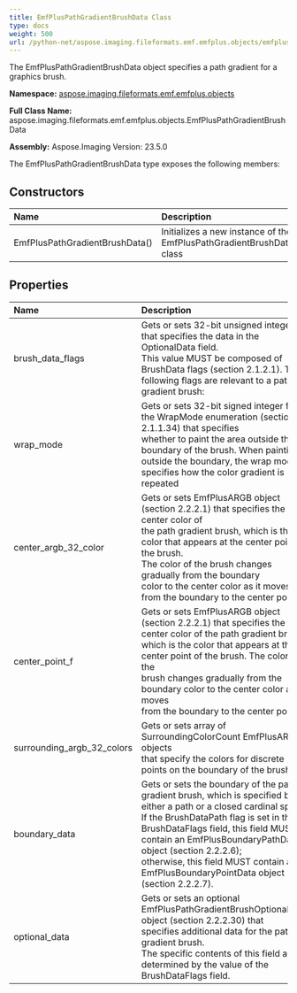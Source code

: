 ```yaml
---
title: EmfPlusPathGradientBrushData Class
type: docs
weight: 500
url: /python-net/aspose.imaging.fileformats.emf.emfplus.objects/emfpluspathgradientbrushdata/
---
```


The EmfPlusPathGradientBrushData object specifies a path gradient for a graphics brush.

**Namespace:** [aspose.imaging.fileformats.emf.emfplus.objects](/imaging/python-net/aspose.imaging.fileformats.emf.emfplus.objects/)

**Full Class Name:** aspose.imaging.fileformats.emf.emfplus.objects.EmfPlusPathGradientBrushData

**Assembly:**  Aspose.Imaging Version: 23.5.0

The EmfPlusPathGradientBrushData type exposes the following members:
## **Constructors**
|**Name**|**Description**|
| :- | :- |
|EmfPlusPathGradientBrushData()|Initializes a new instance of the EmfPlusPathGradientBrushData class|
## **Properties**
|**Name**|**Description**|
| :- | :- |
|brush_data_flags|Gets or sets 32-bit unsigned integer that specifies the data in the OptionalData field.<br/>            This value MUST be composed of BrushData flags (section 2.1.2.1). The following flags are relevant to a path gradient brush:|
|wrap_mode|Gets or sets 32-bit signed integer from the WrapMode enumeration (section 2.1.1.34) that specifies<br/>            whether to paint the area outside the boundary of the brush. When painting <br/>            outside the boundary, the wrap mode specifies how the color gradient is repeated|
|center_argb_32_color|Gets or sets EmfPlusARGB object (section 2.2.2.1) that specifies the center color of <br/>            the path gradient brush, which is the color that appears at the center point of the brush. <br/>            The color of the brush changes gradually from the boundary <br/>            color to the center color as it moves from the boundary to the center point.|
|center_point_f|Gets or sets EmfPlusARGB object (section 2.2.2.1) that specifies the center color of the path gradient brush, <br/>            which is the color that appears at the center point of the brush. The color of the<br/>            brush changes gradually from the boundary color to the center color as it moves<br/>             from the boundary to the center point.|
|surrounding_argb_32_colors|Gets or sets array of SurroundingColorCount EmfPlusARGB objects <br/>            that specify the colors for discrete points on the boundary of the brush.|
|boundary_data|Gets or sets the boundary of the path gradient brush, which is specified by either a path or a closed cardinal spline. <br/>            If the BrushDataPath flag is set in the BrushDataFlags field, this field MUST contain an EmfPlusBoundaryPathData object (section 2.2.2.6); <br/>            otherwise, this field MUST contain an EmfPlusBoundaryPointData object (section 2.2.2.7).|
|optional_data|Gets or sets an optional EmfPlusPathGradientBrushOptionalData object (section 2.2.2.30) that <br/>            specifies additional data for the path gradient brush. <br/>            The specific contents of this field are determined by the value of the BrushDataFlags field.|
